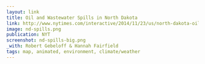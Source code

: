 ```yaml
---
layout: link
title: Oil and Wastewater Spills in North Dakota
link: http://www.nytimes.com/interactive/2014/11/23/us/north-dakota-oil-boom-downside.html#g-nd-spills
image: nd-spills.png
publication: NYT
screenshot: nd-spills-big.png
_with: Robert Gebeloff & Hannah Fairfield
tags: map, animated, environment, climate/weather
---
```

